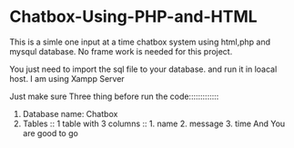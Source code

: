 # Chatbox-Using-PHP-and-HTML
This is a simle one input at a time chatbox system using html,php and mysqul database. No frame work is needed for this project. 

You just need to import the sql file to your database. and run it in loacal host. I am using Xampp Server

Just make sure Three thing before run the code:::::::::::::

1. Database name: Chatbox
2. Tables ::  1 table with 3 columns  ::
                                                1. name
                                                2. message
                                                3. time
                                      And You are good to go          
                                  
